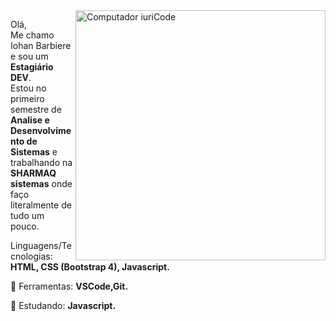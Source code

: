 <img src="https://raw.githubusercontent.com/MicaelliMedeiros/micaellimedeiros/master/image/computer-illustration.png" min-width="400px" max-width="400px" width="400px" align="right" alt="Computador iuriCode">

<p align="left"> 
  Olá,<br>Me chamo Iohan Barbiere e sou um <strong>Estagiário DEV</strong>.<br>
  Estou no primeiro semestre de <strong>Analise e Desenvolvimento de Sistemas</strong> e trabalhando na <strong>SHARMAQ sistemas</strong> onde faço literalmente de tudo um pouco.
</p>

<p align="left">
   Linguagens/Tecnologias: <strong>HTML, CSS (Bootstrap 4), Javascript.</strong>
</p>

<p align="left">
  💼 Ferramentas: <strong>VSCode,Git.</strong>
</p>

<p align="left">
  📖 Estudando: <strong>Javascript.</strong>
</p>
